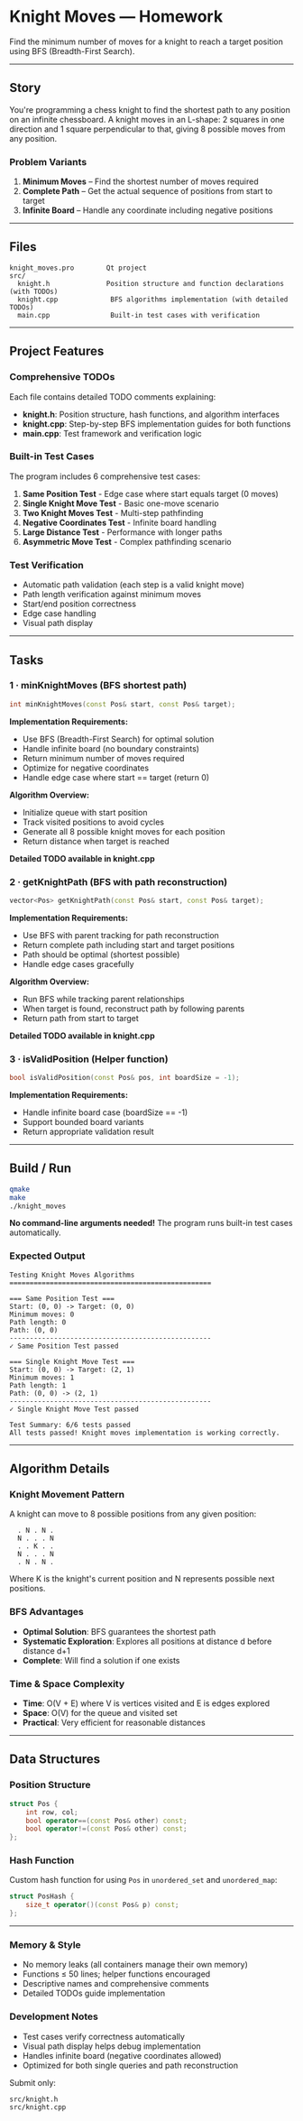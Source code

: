 Knight Moves — Homework
==============================
Find the minimum number of moves for a knight to reach a target position using BFS (Breadth-First Search).

---

## Story
You're programming a chess knight to find the shortest path to any position on an infinite chessboard. A knight moves in an L-shape: 2 squares in one direction and 1 square perpendicular to that, giving 8 possible moves from any position.

### Problem Variants
1. **Minimum Moves** – Find the shortest number of moves required
2. **Complete Path** – Get the actual sequence of positions from start to target
3. **Infinite Board** – Handle any coordinate including negative positions

---

## Files

```
knight_moves.pro        Qt project
src/
  knight.h              Position structure and function declarations (with TODOs)
  knight.cpp             BFS algorithms implementation (with detailed TODOs)
  main.cpp               Built-in test cases with verification
```

---

## Project Features

### Comprehensive TODOs
Each file contains detailed TODO comments explaining:
- **knight.h**: Position structure, hash functions, and algorithm interfaces
- **knight.cpp**: Step-by-step BFS implementation guides for both functions
- **main.cpp**: Test framework and verification logic

### Built-in Test Cases
The program includes 6 comprehensive test cases:
1. **Same Position Test** - Edge case where start equals target (0 moves)
2. **Single Knight Move Test** - Basic one-move scenario
3. **Two Knight Moves Test** - Multi-step pathfinding
4. **Negative Coordinates Test** - Infinite board handling
5. **Large Distance Test** - Performance with longer paths
6. **Asymmetric Move Test** - Complex pathfinding scenario

### Test Verification
- Automatic path validation (each step is a valid knight move)
- Path length verification against minimum moves
- Start/end position correctness
- Edge case handling
- Visual path display

---

## Tasks

### 1 · minKnightMoves  (BFS shortest path)

```cpp
int minKnightMoves(const Pos& start, const Pos& target);
```

**Implementation Requirements:**
* Use BFS (Breadth-First Search) for optimal solution
* Handle infinite board (no boundary constraints)
* Return minimum number of moves required
* Optimize for negative coordinates
* Handle edge case where start == target (return 0)

**Algorithm Overview:**
- Initialize queue with start position
- Track visited positions to avoid cycles
- Generate all 8 possible knight moves for each position
- Return distance when target is reached

**Detailed TODO available in knight.cpp**

### 2 · getKnightPath  (BFS with path reconstruction)

```cpp
vector<Pos> getKnightPath(const Pos& start, const Pos& target);
```

**Implementation Requirements:**
* Use BFS with parent tracking for path reconstruction
* Return complete path including start and target positions
* Path should be optimal (shortest possible)
* Handle edge cases gracefully

**Algorithm Overview:**
- Run BFS while tracking parent relationships
- When target is found, reconstruct path by following parents
- Return path from start to target

**Detailed TODO available in knight.cpp**

### 3 · isValidPosition  (Helper function)

```cpp
bool isValidPosition(const Pos& pos, int boardSize = -1);
```

**Implementation Requirements:**
* Handle infinite board case (boardSize == -1)
* Support bounded board variants
* Return appropriate validation result

---

## Build / Run

```bash
qmake
make
./knight_moves
```

**No command-line arguments needed!** The program runs built-in test cases automatically.

### Expected Output
```
Testing Knight Moves Algorithms
==================================================

=== Same Position Test ===
Start: (0, 0) -> Target: (0, 0)
Minimum moves: 0
Path length: 0
Path: (0, 0)
--------------------------------------------------
✓ Same Position Test passed

=== Single Knight Move Test ===
Start: (0, 0) -> Target: (2, 1)
Minimum moves: 1
Path length: 1
Path: (0, 0) -> (2, 1)
--------------------------------------------------
✓ Single Knight Move Test passed

Test Summary: 6/6 tests passed
All tests passed! Knight moves implementation is working correctly.
```

---

## Algorithm Details

### Knight Movement Pattern
A knight can move to 8 possible positions from any given position:
```
  . N . N .
  N . . . N
  . . K . .
  N . . . N
  . N . N .
```
Where K is the knight's current position and N represents possible next positions.

### BFS Advantages
- **Optimal Solution**: BFS guarantees the shortest path
- **Systematic Exploration**: Explores all positions at distance d before distance d+1
- **Complete**: Will find a solution if one exists

### Time & Space Complexity
- **Time**: O(V + E) where V is vertices visited and E is edges explored
- **Space**: O(V) for the queue and visited set
- **Practical**: Very efficient for reasonable distances

---

## Data Structures

### Position Structure
```cpp
struct Pos {
    int row, col;
    bool operator==(const Pos& other) const;
    bool operator!=(const Pos& other) const;
};
```

### Hash Function
Custom hash function for using `Pos` in `unordered_set` and `unordered_map`:
```cpp
struct PosHash {
    size_t operator()(const Pos& p) const;
};
```

---

### Memory & Style
* No memory leaks (all containers manage their own memory)
* Functions ≤ 50 lines; helper functions encouraged
* Descriptive names and comprehensive comments
* Detailed TODOs guide implementation

### Development Notes
* Test cases verify correctness automatically
* Visual path display helps debug implementation
* Handles infinite board (negative coordinates allowed)
* Optimized for both single queries and path reconstruction

Submit only:
```
src/knight.h
src/knight.cpp
```